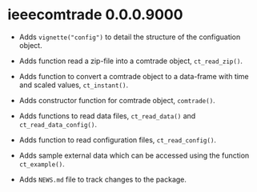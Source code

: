 # ieeecomtrade 0.0.0.9000

* Adds `vignette("config")` to detail the structure of the configuation object.

* Adds function read a zip-file into a comtrade object, `ct_read_zip()`.

* Adds function to convert a comtrade object to a data-frame with time and scaled values, `ct_instant()`. 

* Adds constructor function for comtrade object, `comtrade()`.

* Adds functions to read data files, `ct_read_data()` and `ct_read_data_config()`. 

* Adds function to read configuration files, `ct_read_config()`.

* Adds sample external data which can be accessed using the function `ct_example()`.

* Adds `NEWS.md` file to track changes to the package.



